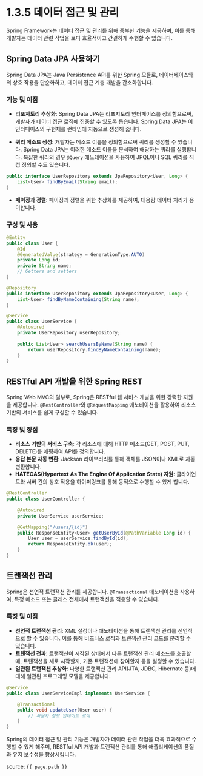# 1.3.5 데이터 접근 및 관리

Spring Framework는 데이터 접근 및 관리를 위해 풍부한 기능을 제공하며, 이를 통해 개발자는 데이터 관련 작업을 보다 효율적이고 간결하게 수행할 수 있습니다.

## Spring Data JPA 사용하기

Spring Data JPA는 Java Persistence API를 위한 Spring 모듈로, 데이터베이스와의 상호 작용을 단순화하고, 데이터 접근 계층 개발을 간소화합니다.

### 기능 및 이점

- **리포지토리 추상화**: Spring Data JPA는 리포지토리 인터페이스를 정의함으로써, 개발자가 데이터 접근 로직에 집중할 수 있도록 돕습니다. Spring Data JPA는 이 인터페이스의 구현체를 런타임에 자동으로 생성해 줍니다.

- **쿼리 메소드 생성**: 개발자는 메소드 이름을 정의함으로써 쿼리를 생성할 수 있습니다. Spring Data JPA는 이러한 메소드 이름을 분석하여 해당하는 쿼리를 실행합니다. 복잡한 쿼리의 경우 `@Query` 애노테이션을 사용하여 JPQL이나 SQL 쿼리를 직접 정의할 수도 있습니다.

```java
public interface UserRepository extends JpaRepository<User, Long> {
    List<User> findByEmail(String email);
}
```

- **페이징과 정렬**: 페이징과 정렬을 위한 추상화를 제공하여, 대용량 데이터 처리가 용이합니다.

### 구성 및 사용

```java
@Entity
public class User {
    @Id
    @GeneratedValue(strategy = GenerationType.AUTO)
    private Long id;
    private String name;
    // Getters and setters
}

@Repository
public interface UserRepository extends JpaRepository<User, Long> {
    List<User> findByNameContaining(String name);
}

@Service
public class UserService {
    @Autowired
    private UserRepository userRepository;
    
    public List<User> searchUsersByName(String name) {
        return userRepository.findByNameContaining(name);
    }
}
```

## RESTful API 개발을 위한 Spring REST

Spring Web MVC의 일부로, Spring은 RESTful 웹 서비스 개발을 위한 강력한 지원을 제공합니다. `@RestController`와 `@RequestMapping` 애노테이션을 활용하여 리소스 기반의 서비스를 쉽게 구성할 수 있습니다.

### 특징 및 장점

- **리소스 기반의 서비스 구축**: 각 리소스에 대해 HTTP 메소드(GET, POST, PUT, DELETE)를 매핑하여 API를 정의합니다.
- **응답 본문 자동 변환**: Jackson 라이브러리를 통해 객체를 JSON이나 XML로 자동 변환합니다.
- **HATEOAS(Hypertext As The Engine Of Application State) 지원**: 클라이언트와 서버 간의 상호 작용을 하이퍼링크를 통해 동적으로 수행할 수 있게 합니다.

```java
@RestController
public class UserController {
    
    @Autowired
    private UserService userService;
    
    @GetMapping("/users/{id}")
    public ResponseEntity<User> getUserById(@PathVariable Long id) {
        User user = userService.findById(id);
        return ResponseEntity.ok(user);
    }
}
```

## 트랜잭션 관리

Spring은 선언적 트랜잭션 관리를 제공합니다. `@Transactional` 애노테이션을 사용하여, 특정 메소드 또는 클래스 전체에서 트랜잭션을 적용할 수 있습니다.

### 특징 및 이점

- **선언적 트랜잭션 관리**: XML 설정이나 애노테이션을 통해 트랜잭션 관리를 선언적으로 할 수 있습니다. 이를 통해 비즈니스 로직과 트랜잭션 관리 코드를 분리할 수 있습니다.
- **트랜잭션 전파**: 트랜잭션이 시작된 상태에서 다른 트랜잭션 관리 메소드를 호출할 때, 트랜잭션을 새로 시작할지, 기존 트랜잭션에 참여할지 등을 설정할 수 있습니다.
- **일관된 트랜잭션 추상화**: 다양한 트랜잭션 관리 API(JTA, JDBC, Hibernate 등)에 대해 일관된 프로그래밍 모델을 제공합니다.

```java
@Service
public class UserServiceImpl implements UserService {

    @Transactional
    public void updateUser(User user) {
        // 사용자 정보 업데이트 로직
    }
}
```

Spring의 데이터 접근 및 관리 기능은 개발자가 데이터 관련 작업을 더욱 효과적으로 수행할 수 있게 해주며, RESTful API 개발과 트랜잭션 관리를 통해 애플리케이션의 품질과 유지 보수성을 향상시킵니다.

source: `{{ page.path }}`
